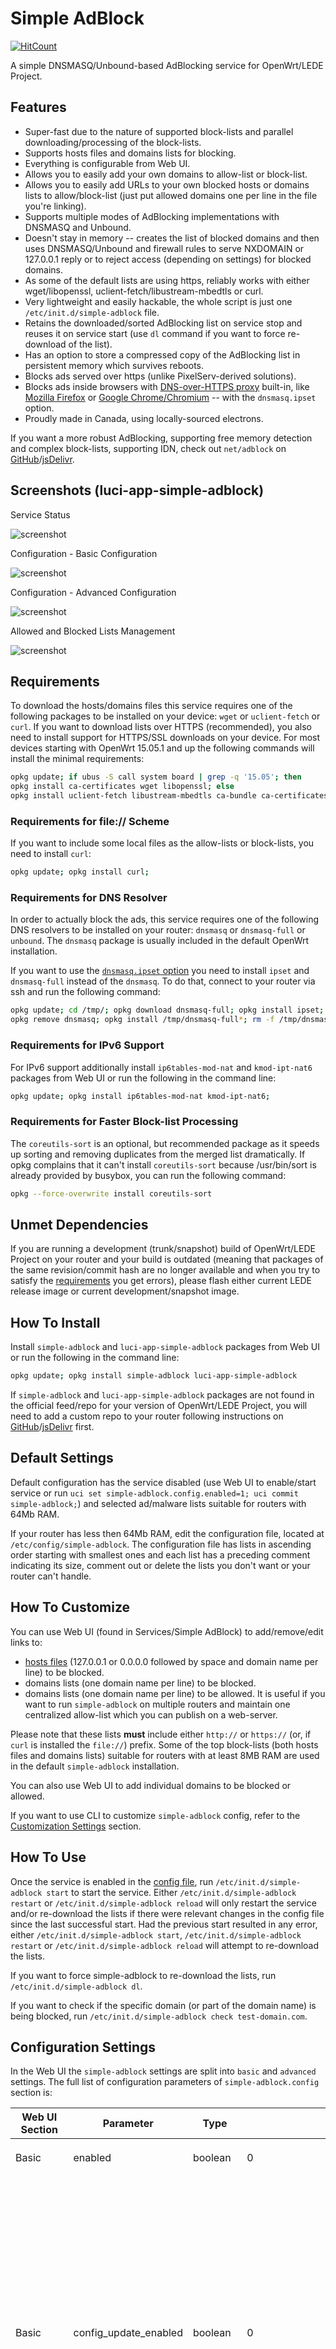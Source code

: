 <!-- markdownlint-disable MD013 -->
<!-- markdownlint-disable MD030 -->

# Simple AdBlock

[![HitCount](http://hits.dwyl.com/stangri/docsopenwrtmelmacnet/simple-adblock.svg)](http://hits.dwyl.com/stangri/docsopenwrtmelmacnet/simple-adblock)

A simple DNSMASQ/Unbound-based AdBlocking service for OpenWrt/LEDE Project.

## Features

-   Super-fast due to the nature of supported block-lists and parallel downloading/processing of the block-lists.
-   Supports hosts files and domains lists for blocking.
-   Everything is configurable from Web UI.
-   Allows you to easily add your own domains to allow-list or block-list.
-   Allows you to easily add URLs to your own blocked hosts or domains lists to allow/block-list (just put allowed domains one per line in the file you're linking).
-   Supports multiple modes of AdBlocking implementations with DNSMASQ and Unbound.
-   Doesn't stay in memory -- creates the list of blocked domains and then uses DNSMASQ/Unbound and firewall rules to serve NXDOMAIN or 127.0.0.1 reply or to reject access (depending on settings) for blocked domains.
-   As some of the default lists are using https, reliably works with either wget/libopenssl,  uclient-fetch/libustream-mbedtls or curl.
-   Very lightweight and easily hackable, the whole script is just one `/etc/init.d/simple-adblock` file.
-   Retains the downloaded/sorted AdBlocking list on service stop and reuses it on service start (use `dl` command if you want to force re-download of the list).
-   Has an option to store a compressed copy of the AdBlocking list in persistent memory which survives reboots.
-   Blocks ads served over https (unlike PixelServ-derived solutions).
-   Blocks ads inside browsers with [DNS-over-HTTPS proxy](https://en.wikipedia.org/wiki/DNS_over_HTTPS) built-in, like [Mozilla Firefox](https://support.mozilla.org/en-US/kb/firefox-dns-over-https#w_about-dns-over-https) or [Google Chrome/Chromium](https://blog.chromium.org/2019/09/experimenting-with-same-provider-dns.html) -- with the `dnsmasq.ipset` option.
-   Proudly made in Canada, using locally-sourced electrons.

If you want a more robust AdBlocking, supporting free memory detection and complex block-lists, supporting IDN, check out `net/adblock` on [GitHub](https://github.com/openwrt/packages/tree/master/net/adblock/files)/[jsDelivr](https://cdn.jsdelivr.net/gh/openwrt/packages/net/adblock/files/README.md).

## Screenshots (luci-app-simple-adblock)

Service Status

![screenshot](https://docs.openwrt.melmac.net/simple-adblock/screenshots/screenshot08-status.png "Service Status")

Configuration - Basic Configuration

![screenshot](https://docs.openwrt.melmac.net/simple-adblock/screenshots/screenshot08-config-basic.png "Configuration - Basic Configuration")

Configuration - Advanced Configuration

![screenshot](https://docs.openwrt.melmac.net/simple-adblock/screenshots/screenshot08-config-advanced.png "Configuration - Advanced Configuration")

Allowed and Blocked Lists Management

![screenshot](https://docs.openwrt.melmac.net/simple-adblock/screenshots/screenshot09-lists.png "Allow-list and Block-list Management")

## Requirements

To download the hosts/domains files this service requires one of the following packages to be installed on your device: `wget` or `uclient-fetch` or `curl`. If you want to download lists over HTTPS (recommended), you also need to install support for HTTPS/SSL downloads on your device. For most devices starting with OpenWrt 15.05.1 and up the following commands will install the minimal requirements:

```sh
opkg update; if ubus -S call system board | grep -q '15.05'; then
opkg install ca-certificates wget libopenssl; else
opkg install uclient-fetch libustream-mbedtls ca-bundle ca-certificates; fi
```

### Requirements for file:// Scheme

If you want to include some local files as the allow-lists or block-lists, you need to install `curl`:

```sh
opkg update; opkg install curl;
```

### Requirements for DNS Resolver

In order to actually block the ads, this service requires one of the following DNS resolvers to be installed on your router: `dnsmasq` or `dnsmasq-full` or `unbound`. The `dnsmasq` package is usually included in the default OpenWrt installation.

If you want to use the [`dnsmasq.ipset` option](#dns-resolution-option) you need to install `ipset` and  `dnsmasq-full` instead of the `dnsmasq`. To do that, connect to your router via ssh and run the following command:

```sh
opkg update; cd /tmp/; opkg download dnsmasq-full; opkg install ipset;
opkg remove dnsmasq; opkg install /tmp/dnsmasq-full*; rm -f /tmp/dnsmasq-full*;
```

### Requirements for IPv6 Support

For IPv6 support additionally install `ip6tables-mod-nat` and `kmod-ipt-nat6` packages from Web UI or run the following in the command line:

```sh
opkg update; opkg install ip6tables-mod-nat kmod-ipt-nat6;
```

### Requirements for Faster Block-list Processing

The `coreutils-sort` is an optional, but recommended package as it speeds up sorting and removing duplicates from the merged list dramatically. If opkg complains that it can't install `coreutils-sort` because /usr/bin/sort is already provided by busybox, you can run the following command:

```sh
opkg --force-overwrite install coreutils-sort
```

## Unmet Dependencies

If you are running a development (trunk/snapshot) build of OpenWrt/LEDE Project on your router and your build is outdated (meaning that packages of the same revision/commit hash are no longer available and when you try to satisfy the [requirements](#requirements) you get errors), please flash either current LEDE release image or current development/snapshot image.

## How To Install

Install `simple-adblock` and `luci-app-simple-adblock` packages from Web UI or run the following in the command line:

```sh
opkg update; opkg install simple-adblock luci-app-simple-adblock
```

If `simple-adblock` and `luci-app-simple-adblock` packages are not found in the official feed/repo for your version of OpenWrt/LEDE Project, you will need to add a custom repo to your router following instructions on [GitHub](https://docs.openwrt.melmac.net/#on-your-router)/[jsDelivr](https://cdn.jsdelivr.net/gh/stangri/docs.openwrt.melmac.net/README.md#on-your-router) first.

## Default Settings

Default configuration has the service disabled (use Web UI to enable/start service or run `uci set simple-adblock.config.enabled=1; uci commit simple-adblock;`) and selected ad/malware lists suitable for routers with 64Mb RAM.

If your router has less then 64Mb RAM, edit the configuration file, located at `/etc/config/simple-adblock`. The configuration file has lists in ascending order starting with smallest ones and each list has a preceding comment indicating its size, comment out or delete the lists you don't want or your router can't handle.

## How To Customize

You can use Web UI (found in Services/Simple AdBlock) to add/remove/edit links to:

-   [hosts files](https://en.wikipedia.org/wiki/Hosts_(file)) (127.0.0.1 or 0.0.0.0 followed by space and domain name per line) to be blocked.
-   domains lists (one domain name per line) to be blocked.
-   domains lists (one domain name per line) to be allowed. It is useful if you want to run `simple-adblock` on multiple routers and maintain one centralized allow-list which you can publish on a web-server.

Please note that these lists **must** include either `http://` or `https://` (or, if `curl` is installed the `file://`) prefix. Some of the top block-lists (both hosts files and domains lists) suitable for routers with at least 8MB RAM are used in the default `simple-adblock` installation.

You can also use Web UI to add individual domains to be blocked or allowed.

If you want to use CLI to customize `simple-adblock` config, refer to the [Customization Settings](#customization-settings) section.

## How To Use

Once the service is enabled in the [config file](#default-settings), run `/etc/init.d/simple-adblock start` to start the service. Either `/etc/init.d/simple-adblock restart` or `/etc/init.d/simple-adblock reload` will only restart the service and/or re-download the lists if there were relevant changes in the config file since the last successful start. Had the previous start resulted in any error, either `/etc/init.d/simple-adblock start`, `/etc/init.d/simple-adblock restart` or `/etc/init.d/simple-adblock reload` will attempt to re-download the lists.

If you want to force simple-adblock to re-download the lists, run `/etc/init.d/simple-adblock dl`.

If you want to check if the specific domain (or part of the domain name) is being blocked, run `/etc/init.d/simple-adblock check test-domain.com`.

## Configuration Settings

In the Web UI the `simple-adblock` settings are split into `basic` and `advanced` settings. The full list of configuration parameters of `simple-adblock.config` section is:

| Web UI Section | Parameter             | Type        | Default                                                                                            | Description                                                                                                                                                                                                                                                                                                                                                                                                        |
| -------------- | --------------------- | ----------- | -------------------------------------------------------------------------------------------------- | ------------------------------------------------------------------------------------------------------------------------------------------------------------------------------------------------------------------------------------------------------------------------------------------------------------------------------------------------------------------------------------------------------------------ |
| Basic          | enabled               | boolean     | 0                                                                                                  | Enable/disable the `simple-adblock` service.                                                                                                                                                                                                                                                                                                                                                                       |
| Basic          | config_update_enabled | boolean     | 0                                                                                                  | Enable/disable the `simple-adblock` config update. Oftentimes, the URLs to the blocked hosts/domains files become obsolete/outdated, resulting in the error during lists download stage. `simple-adblock` already updates users' config files during install/reinstall, if you enable this variable it will also attempt to fetch and use the most recent config update file before downloading allow/block-lists. |
| -              | config_update_url     | string      | <https://cdn.jsdelivr.net/gh/openwrt/packages/net/simple-adblock/files/simple-adblock.conf.update> | By default, the config update URL is set to fetch the config update file from the jsDelivr CDN cache of the official OpenWrt source code repository. You can set it to a different URL from CLI/uci only if you wish.                                                                                                                                                                                              |
| Basic          | verbosity             | integer     | 2                                                                                                  | Can be set to 0, 1 or 2 to control the console and system log output verbosity of the `simple-adblock` service.                                                                                                                                                                                                                                                                                                    |
| Basic          | force_dns             | boolean     | 1                                                                                                  | Force router's DNS to local devices which may have different/hardcoded DNS server settings. If enabled, creates a firewall rule to intercept DNS requests from local devices to external DNS servers and redirect them to router.                                                                                                                                                                                  |
| Basic          | led                   | string      | none                                                                                               | Use one of the router LEDs to indicate the AdBlocking status.                                                                                                                                                                                                                                                                                                                                                      |
| Advanced       | dns                   | string      | dnsmasq.servers                                                                                    | DNS resolution option. See [table below](#dns-resolution-option) for addtional information.                                                                                                                                                                                                                                                                                                                        |
|                | dns_instance          | string      | 0                                                                                                  | String of space-separated DNSMASQ instance numbers (or '\*' for all) to be affected by the service. See [table below](#dns-resolution-option) for addtional information.                                                                                                                                                                                                                                           |
| Advanced       | ipv6_enabled          | boolean     | 0                                                                                                  | Add IPv6 entries to block-list if `dnsmasq.addnhosts` is used. This option is only visible in Web UI if the `dnsmasq.addnhosts` is selected as the DNS resolution option.                                                                                                                                                                                                                                          |
| Advanced       | boot_delay            | integer     | 120                                                                                                | Delay service activation for that many seconds on boot up. You can shorten it to 10-30 seconds on modern fast routers. Routers with built-in modems may require longer boot delay.                                                                                                                                                                                                                                 |
| Advanced       | download_timeout      | integer     | 10                                                                                                 | Time-out downloads if no reply received within that many last seconds.                                                                                                                                                                                                                                                                                                                                             |
| Advanced       | curl_retry            | integer     | 3                                                                                                  | If `curl` is installed and detected, attempt that many retries for failed downloads.                                                                                                                                                                                                                                                                                                                               |
| Advanced       | parallel_downloads    | boolean     | 1                                                                                                  | If enabled, all downloads are completed concurrently, if disabled -- sequentioally. Concurrent downloads dramatically speed up service loading.                                                                                                                                                                                                                                                                    |
| Advanced       | debug                 | boolean     | 0                                                                                                  | If enabled, output service full debug to `/tmp/simple-adblock.log`. Please note that the debug file may clog up the router's RAM on some devices. Use with caution.                                                                                                                                                                                                                                                |
| Advanced       | allow_non_ascii       | boolean     | 0                                                                                                  | Enable support for non-ASCII characters in the final AdBlocking file. Only enable if your target service supports non-ASCII characters. If you enable this on the system where DNS resolver doesn't support non-ASCII characters, it will crash. Use with caution.                                                                                                                                                 |
| Advanced       | compressed_cache      | boolean     | 0                                                                                                  | Create compressed cache of the AdBlocking file in router's persistent memory. Only recommended to be used on routers with large ROM and/or routers with metered/flaky internet connection.                                                                                                                                                                                                                         |
|                | allowed_domain        | list/string |                                                                                                    | List of allowed domains.                                                                                                                                                                                                                                                                                                                                                                                           |
|                | allowed_domains_url   | list/string |                                                                                                    | List of URL(s) to text files containing allowed domains. **Must** include either `http://` or `https://` (or, if `curl` is installed the `file://`) prefix. Useful if you want to keep/publish a single allow-list for multiple routers.                                                                                                                                                                           |
|                | blocked_domain        | list/string |                                                                                                    | List of blocked domains.                                                                                                                                                                                                                                                                                                                                                                                           |
|                | blocked_domains_url   | list/string |                                                                                                    | List of URL(s) to text files containing blocked domains. **Must** include either `http://` or `https://` (or, if `curl` is installed the `file://`) prefix.                                                                                                                                                                                                                                                        |
|                | blocked_hosts_url     | list/string |                                                                                                    | List of URL(s) to [hosts files](https://en.wikipedia.org/wiki/Hosts_(file)) containing block-listed domains. **Must** include either `http://` or `https://` (or, if `curl` is installed the `file://`) prefix.                                                                                                                                                                                                    |

### DNS Resolution Option

Currently supported options are:

| Option              | Explanation                                                                                                                                                                                                                                                                                                                                                                                                                                                                                                                                                                                                                                                                                                                                                                                                                                                                                                                                                                                                                                                                                                                                             |
| ------------------- | ------------------------------------------------------------------------------------------------------------------------------------------------------------------------------------------------------------------------------------------------------------------------------------------------------------------------------------------------------------------------------------------------------------------------------------------------------------------------------------------------------------------------------------------------------------------------------------------------------------------------------------------------------------------------------------------------------------------------------------------------------------------------------------------------------------------------------------------------------------------------------------------------------------------------------------------------------------------------------------------------------------------------------------------------------------------------------------------------------------------------------------------------------- |
| `dnsmasq.addnhosts` | Creates the DNSMASQ additional hosts file `/var/run/simple-adblock.addnhosts` and modifies DNSMASQ settings, so that DNSMASQ resolves all blocked domains to "local machine": 127.0.0.1. This option doesn't allow block-list optimization (by removing secondary level domains if the top-level domain is also in the block-list), so it results in a much larger block-list file, but, unlike other DNSMASQ-based options, it has almost no effect on the DNS look up speed. This option also allows quick reloads of DNSMASQ on block-list updates. This setting also allows you to configure which DNSMASQ instances would be affected by AdBlocking via `dns_instance` option.                                                                                                                                                                                                                                                                                                                                                                                                                                                                     |
| `dnsmasq.conf`      | Creates the DNSMASQ config file `/var/dnsmasq.d/simple-adblock` so that DNSMASQ replies with NXDOMAIN: "domain not found". This option allows the block-list optimization (by removing secondary level domains if the top-level domain is also in the block-list), resulting in the smaller block-list file. This option will slow down DNS look up speed somewhat.                                                                                                                                                                                                                                                                                                                                                                                                                                                                                                                                                                                                                                                                                                                                                                                     |
| `dnsmasq.ipset`     | Creates the DNSMASQ ipset file `/var/dnsmasq.d/simple-adblock.ipset` and the firewall rule to reject the matching requests. This is the only option for AdBlocking if you're using a browser with [DNS-over-HTTPS proxy](https://en.wikipedia.org/wiki/DNS_over_HTTPS) built-in, like [Mozilla Firefox](https://support.mozilla.org/en-US/kb/firefox-dns-over-https#w_about-dns-over-https) or [Google Chrome/Chromium](https://blog.chromium.org/2019/09/experimenting-with-same-provider-dns.html). This option allows the block-list optimization (by removing secondary level domains if the top-level domain is also in the block-list), resulting in the smaller block-list file. This option requires you install `dnsmasq-full` and `ipset` [as described here](#how-to-use-dnsmasq-ipset).<br/>PLEASE NOTE, that unlike other options which are truly domain name based blocking, this is essentially an IP address based blocking, ie: if you try to block `google-analytics.com` with this option, it may also block/break things like YouTube, Hangouts and other Google services if they share IP address(es) with `google-analytics.com`. |
| `dnsmasq.servers`   | Creates the DNSMASQ servers file `/var/run/simple-adblock.servers` and modifies DNSMASQ settings so that DNSMASQ replies with NXDOMAIN: "domain not found". This option allows the block-list optimization (by removing secondary level domains if the top-level domain is also in the block-list), resulting in the smaller block-list file. This option will slow down DNS look up speed somewhat. This is a default setting as it results in the smaller block-file and allows quick reloads of DNSMASQ. This setting also allows you to configure which DNSMASQ instances would be affected by AdBlocking via `dns_instance` option.                                                                                                                                                                                                                                                                                                                                                                                                                                                                                                                |
| `unbound.adb_list`  | Creates the Unbound config file `/var/lib/unbound/adb_list.simple-adblock` so that Unbound replies with NXDOMAIN: "domain not found". This option allows the block-list optimization (by removing secondary level domains if the top-level domain is also in the block-list), resulting in the smaller block-list file.                                                                                                                                                                                                                                                                                                                                                                                                                                                                                                                                                                                                                                                                                                                                                                                                                                 |

## How Does It Work

This service downloads (and processes in the background, removing comments and other useless data) lists of hosts and domains to be blocked, combines those lists into one big block-list, removes duplicates and sorts it and then removes your allowed domains from the block-list before converting to to DNSMASQ/Unbound-compatible file and restarting DNSMASQ/Unbound if needed. The result of the process is that DNSMASQ/Unbound return NXDOMAIN or 127.0.0.1 (depending on settings) for the blocked domains.

If you specify `google.com` as a domain to be allowed, you will have access to `google.com`, `www.google.com`, `analytics.google.com`, but not fake domains like `email-google.com` or `drive.google.com.verify.signin.normandeassociation.com` for example. If you only want to allow `www.google.com` while blocking all other `google.com` subdomains, just specify `www.google.com` as domain to be allowed.

In general, whatever domain is specified to be allowed; it, along with with its subdomains will be allowed, but not any fake domains containing it.

## How It Does Not Work

For most of the [DNS Resolution Options](#dns-resolution-option) to work, your local LAN clients need to be set to use your router's DNS (by default `192.168.1.1`). The `dnsmasq.addnhosts` is the only option which can help you block ads if your local LAN clients are NOT using your router's DNS. There are multiple ways your local LAN clients can be set to NOT use your router's DNS:

1.  Hardcoded on the device. Some Android Lollipop 5.0 phones, some media-centric tablets and some streaming devices for example are known to have hardcoded DNS servers and they ignore your router's DNS settings. You can fix this by either:
    -   Rooting your device and changing it from hardcoded DNS servers to obtaining DNS servers from DHCP.
    -   Enabling `simple-adblock`'s `force_dns` setting to override the hardcoded DNS on your device.
2.  Manually set on the device. Instead of setting your device to obtain the DNS settings via DHCP, you can set the DNS servers manually. There are some guides online which recommend manually changing the DNS servers on your computer to Google's (8.8.8.8) or Cloudflare's (1.1.1.1) or OpenDNS (208.67.222.222). You can fix this by either:
    -   Changing the on-device DNS settings from manual to obtaining DNS servers from DHCP and changing your [router's DNS settings](https://openwrt.org/docs/guide-user/base-system/dhcp#all_options) to use the DNS from Google, Cloudflare or OpenDNS respectively.
    -   Enabling `simple-adblock`'s `force_dns` setting to override the hardcoded DNS on your device.
3.  Sent to your device from router via [DHCP Options](https://openwrt.org/docs/guide-user/base-system/dhcp_configuration#dhcp_options). You can fix this by either:
    -   Removing [DHCP Options](https://openwrt.org/docs/guide-user/base-system/dhcp_configuration#dhcp_options) 5 and 6 from your router's `/etc/config/dhcp` file.
    -   Enabling `simple-adblock`'s `force_dns` setting to override the hardcoded DNS on your device.
4.  By using the DNS-over-TLS, DNS-over-HTTPS or DNSCrypt on your local device or (if supported) by browser on your local device. You can fix this only by:
    -   Stopping/removing/disabling DNS-over-TLS, DNS-over-HTTPS or DNSCrypt on your local device and using the secure DNS on your router instead. There are merits to all three of the options above, I can recommend the `https-dns-proxy` and `luci-app-https-dns-proxy` packages for enabling DNS-over-HTTPS on your router.
5.  If you are running a wireguard "server" on your router and remote clients connect to it, the AdBlocking may not work properly for your remote clients until you add the following to `/etc/network` (credit to [dibdot](https://forum.openwrt.org/t/wireguard-and-adblock/49351/6)):

    ```sh
    config route
      option interface 'wg0'
      option target '192.168.1.0'
      option netmask '255.255.255.0'
    ```

## Documentation / Discussion

Please head to [OpenWrt Forum](https://forum.openwrt.org/t/simple-adblock-fast-lean-and-fully-uci-luci-configurable-adblocking/1327/) for discussion of this package.

## Thanks

I'd like to thank everyone who helped create, test and troubleshoot this service. Special thanks to [@hnyman](https://github.com/hnyman) for general package/luci guidance, [@dibdot](https://github.com/dibdot) for general guidance and block-list optimization code, [@ckuethe](https://github.com/ckuethe) for the curl support, non-ASCII filtering and compressed cache code, [@EricLuehrsen](https://github.com/EricLuehrsen) for the Unbound support information, [@mushoz](https://github.com/mushoz) for performance testing and [@phasecat](https://forum.openwrt.org/u/phasecat/summary) for submitting various bugs and testing.
